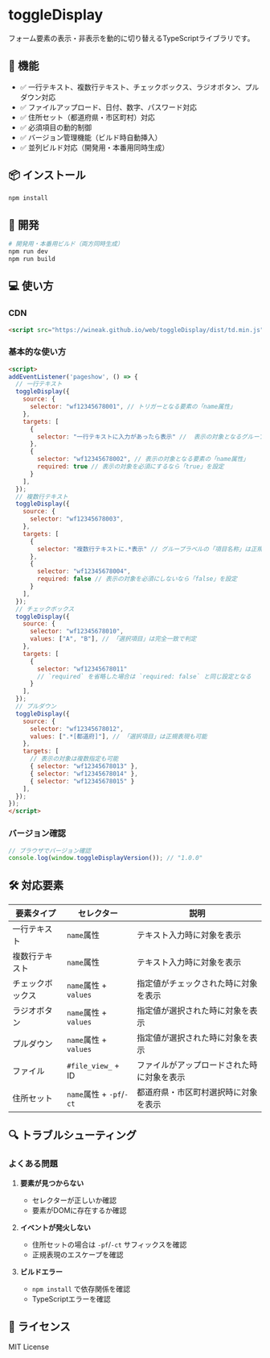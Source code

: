 # toggleDisplay

フォーム要素の表示・非表示を動的に切り替えるTypeScriptライブラリです。

## 🚀 機能

- ✅ 一行テキスト、複数行テキスト、チェックボックス、ラジオボタン、プルダウン対応
- ✅ ファイルアップロード、日付、数字、パスワード対応
- ✅ 住所セット（都道府県・市区町村）対応
- ✅ 必須項目の動的制御
- ✅ バージョン管理機能（ビルド時自動挿入）
- ✅ 並列ビルド対応（開発用・本番用同時生成）

## 📦 インストール

```bash
npm install
```

## 🔧 開発

```bash
# 開発用・本番用ビルド（両方同時生成）
npm run dev
npm run build
```

## 💻 使い方

### CDN

```html
<script src="https://wineak.github.io/web/toggleDisplay/dist/td.min.js"></script>
```

### 基本的な使い方

```html
<script>
addEventListener('pageshow', () => {
  // 一行テキスト
  toggleDisplay({
    source: {
      selector: "wf12345678001", // トリガーとなる要素の「name属性」
    },
    targets: [
      {
        selector: "一行テキストに入力があったら表示" //  表示の対象となるグループラベルの「項目名称」
      },
      {
        selector: "wf12345678002", // 表示の対象となる要素の「name属性」
        required: true // 表示の対象を必須にするなら「true」を設定
      }
    ],
  });
  // 複数行テキスト
  toggleDisplay({
    source: {
      selector: "wf12345678003",
    },
    targets: [
      {
        selector: "複数行テキストに.*表示" // グループラベルの「項目名称」は正規表現も可能
      },
      {
        selector: "wf12345678004",
        required: false // 表示の対象を必須にしないなら「false」を設定
      }
    ],
  });
  // チェックボックス
  toggleDisplay({
    source: {
      selector: "wf12345678010",
      values: ["A", "B"], // 「選択項目」は完全一致で判定
    },
    targets: [
      {
        selector: "wf12345678011"
        // `required` を省略した場合は `required: false` と同じ設定となる
      }
    ],
  });
  // プルダウン
  toggleDisplay({
    source: {
      selector: "wf12345678012",
      values: [".*[都道府]"], // 「選択項目」は正規表現も可能
    },
    targets: [
      // 表示の対象は複数指定も可能
      { selector: "wf12345678013" },
      { selector: "wf12345678014" },
      { selector: "wf12345678015" }
    ],
  });
});
</script>
```

### バージョン確認

```javascript
// ブラウザでバージョン確認
console.log(window.toggleDisplayVersion()); // "1.0.0"
```

## 🛠️ 対応要素

| 要素タイプ | セレクター | 説明 |
|-----------|-----------|------|
| 一行テキスト | `name`属性 | テキスト入力時に対象を表示 |
| 複数行テキスト | `name`属性 | テキスト入力時に対象を表示 |
| チェックボックス | `name`属性 + `values` | 指定値がチェックされた時に対象を表示 |
| ラジオボタン | `name`属性 + `values` | 指定値が選択された時に対象を表示 |
| プルダウン | `name`属性 + `values` | 指定値が選択された時に対象を表示 |
| ファイル | `#file_view_` + ID | ファイルがアップロードされた時に対象を表示 |
| 住所セット | `name`属性 + `-pf`/`-ct` | 都道府県・市区町村選択時に対象を表示 |

## 🔍 トラブルシューティング

### よくある問題

1. **要素が見つからない**
   - セレクターが正しいか確認
   - 要素がDOMに存在するか確認

2. **イベントが発火しない**
   - 住所セットの場合は `-pf`/`-ct` サフィックスを確認
   - 正規表現のエスケープを確認

3. **ビルドエラー**
   - `npm install` で依存関係を確認
   - TypeScriptエラーを確認

## 📝 ライセンス

MIT License
